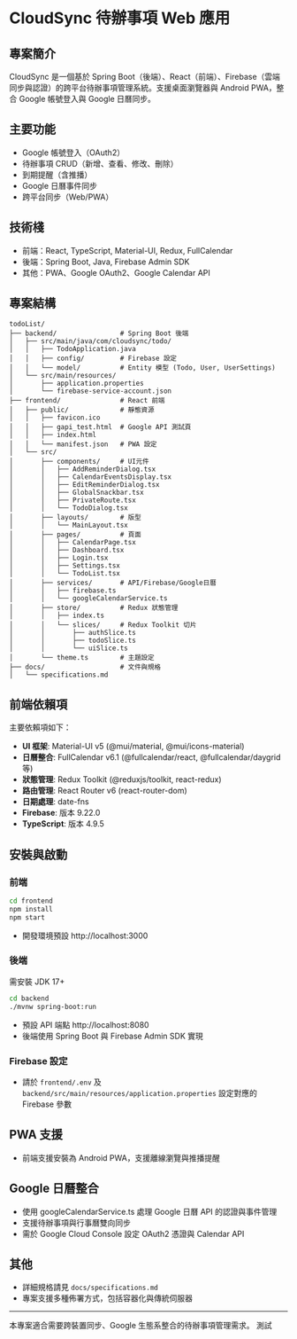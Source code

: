 # CloudSync 待辦事項 Web 應用

## 專案簡介
CloudSync 是一個基於 Spring Boot（後端）、React（前端）、Firebase（雲端同步與認證）的跨平台待辦事項管理系統。支援桌面瀏覽器與 Android PWA，整合 Google 帳號登入與 Google 日曆同步。

## 主要功能
- Google 帳號登入（OAuth2）
- 待辦事項 CRUD（新增、查看、修改、刪除）
- 到期提醒（含推播）
- Google 日曆事件同步
- 跨平台同步（Web/PWA）

## 技術棧
- 前端：React, TypeScript, Material-UI, Redux, FullCalendar
- 後端：Spring Boot, Java, Firebase Admin SDK
- 其他：PWA、Google OAuth2、Google Calendar API

## 專案結構
```
todoList/
├── backend/                # Spring Boot 後端
│   ├── src/main/java/com/cloudsync/todo/
│   │   ├── TodoApplication.java
│   │   ├── config/         # Firebase 設定
│   │   └── model/          # Entity 模型 (Todo, User, UserSettings)
│   └── src/main/resources/
│       ├── application.properties
│       └── firebase-service-account.json
├── frontend/               # React 前端
│   ├── public/             # 靜態資源
│   │   ├── favicon.ico
│   │   ├── gapi_test.html  # Google API 測試頁
│   │   ├── index.html
│   │   └── manifest.json   # PWA 設定
│   └── src/
│       ├── components/     # UI元件
│       │   ├── AddReminderDialog.tsx
│       │   ├── CalendarEventsDisplay.tsx
│       │   ├── EditReminderDialog.tsx
│       │   ├── GlobalSnackbar.tsx
│       │   ├── PrivateRoute.tsx
│       │   └── TodoDialog.tsx
│       ├── layouts/        # 版型
│       │   └── MainLayout.tsx
│       ├── pages/          # 頁面
│       │   ├── CalendarPage.tsx
│       │   ├── Dashboard.tsx
│       │   ├── Login.tsx
│       │   ├── Settings.tsx
│       │   └── TodoList.tsx
│       ├── services/       # API/Firebase/Google日曆
│       │   ├── firebase.ts
│       │   └── googleCalendarService.ts
│       ├── store/          # Redux 狀態管理
│       │   ├── index.ts
│       │   └── slices/     # Redux Toolkit 切片
│       │       ├── authSlice.ts
│       │       ├── todoSlice.ts
│       │       └── uiSlice.ts
│       └── theme.ts        # 主題設定
├── docs/                   # 文件與規格
│   └── specifications.md
```

## 前端依賴項
主要依賴項如下：
- **UI 框架**: Material-UI v5 (@mui/material, @mui/icons-material)
- **日曆整合**: FullCalendar v6.1 (@fullcalendar/react, @fullcalendar/daygrid 等)
- **狀態管理**: Redux Toolkit (@reduxjs/toolkit, react-redux)
- **路由管理**: React Router v6 (react-router-dom)
- **日期處理**: date-fns
- **Firebase**: 版本 9.22.0
- **TypeScript**: 版本 4.9.5

## 安裝與啟動

### 前端
```bash
cd frontend
npm install
npm start
```
- 開發環境預設 http://localhost:3000

### 後端
需安裝 JDK 17+
```bash
cd backend
./mvnw spring-boot:run
```
- 預設 API 端點 http://localhost:8080
- 後端使用 Spring Boot 與 Firebase Admin SDK 實現

### Firebase 設定
- 請於 `frontend/.env` 及 `backend/src/main/resources/application.properties` 設定對應的 Firebase 參數

## PWA 支援
- 前端支援安裝為 Android PWA，支援離線瀏覽與推播提醒

## Google 日曆整合
- 使用 googleCalendarService.ts 處理 Google 日曆 API 的認證與事件管理
- 支援待辦事項與行事曆雙向同步
- 需於 Google Cloud Console 設定 OAuth2 憑證與 Calendar API

## 其他
- 詳細規格請見 `docs/specifications.md`
- 專案支援多種佈署方式，包括容器化與傳統伺服器

---
本專案適合需要跨裝置同步、Google 生態系整合的待辦事項管理需求。
測試